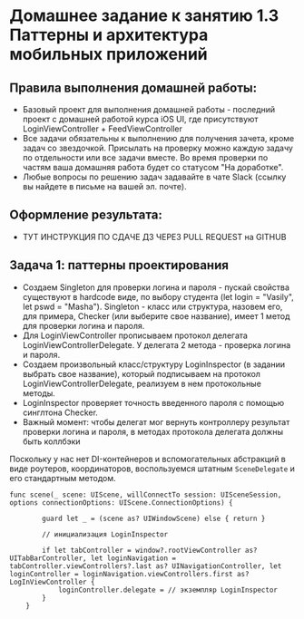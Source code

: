 # Домашнее задание к занятию 1.3 	Паттерны и архитектура мобильных приложений

## Правила выполнения домашней работы:

* Базовый проект для выполнения домашней работы - последний проект с домашней работой курса iOS UI, где присутствуют LoginViewController + FeedViewController
* Все задачи обязательны к выполнению для получения зачета, кроме задач со звездочкой. Присылать на проверку можно каждую задачу по отдельности или все задачи вместе. Во время проверки по частям ваша домашняя работа будет со статусом "На доработке".
* Любые вопросы по решению задач задавайте в чате Slack (ссылку вы найдете в письме на вашей эл. почте).

## Оформление результата:

* ТУТ ИНСТРУКЦИЯ ПО СДАЧЕ ДЗ ЧЕРЕЗ PULL REQUEST на GITHUB

## Задача 1: паттерны проектирования

* Создаем Singleton для проверки логина и пароля - пускай свойства существуют в hardcode виде, по выбору студента (let login = "Vasily", let pswd = "Masha"). Singleton - класс или структура, назовем его, для примера, Checker (или выберите свое название), имеет 1 метод для проверки логина и пароля. 
* Для LoginViewController прописываем протокол делегата LoginViewControllerDelegate. У делегата 2 метода - проверка логина и пароля. 
* Создаем произвольный класс/структуру LoginInspector (в задании выбрать свое название), который подписываем на протокол LoginViewControllerDelegate, реализуем в нем протокольные методы. 
* LoginInspector проверяет точность введенного пароля с помощью синглтона Checker. 
* Важный момент: чтобы делегат мог вернуть контроллеру результат проверки логина и пароля, в методах протокола делегата должны быть коллбэки 

Поскольку у нас нет DI-контейнеров и вспомогательных абстракций в виде роутеров, координаторов, воспользуемся штатным `SceneDelegate` и его стандартным методом.

```
func scene(_ scene: UIScene, willConnectTo session: UISceneSession, options connectionOptions: UIScene.ConnectionOptions) {
        
        guard let _ = (scene as? UIWindowScene) else { return }
        
        // инициализация LoginInspector
        
        if let tabController = window?.rootViewController as? UITabBarController, let loginNavigation = tabController.viewControllers?.last as? UINavigationController, let loginController = loginNavigation.viewControllers.first as? LogInViewController {
            loginController.delegate = // экземпляр LoginInspector
        }
    }
```


